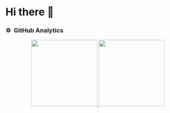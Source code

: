 # Hi there 👋

### ⚙️ &nbsp;GitHub Analytics

<p align="center">
<a href="https://github.com/lucafulgenzi">
  <img height="180em" src="https://github-readme-stats-eight-theta.vercel.app/api?username=lucafulgenzi&show_icons=true&theme=radical&include_all_commits=true&count_private=true"/>
  <img height="180em" src="https://github-readme-stats-eight-theta.vercel.app/api/top-langs/?username=lucafulgenzi&layout=compact&langs_count=8&theme=radical"/>
</a>
</p>
